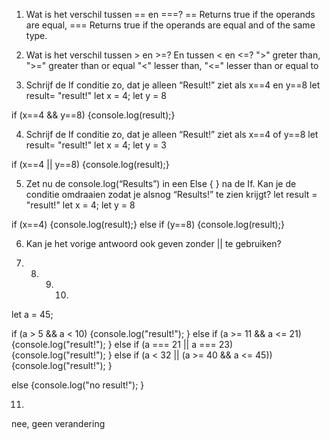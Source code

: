 1. Wat is het verschil tussen == en ===?
== Returns true if the operands are equal, === Returns true if the operands are equal and of the same type.


2. Wat is het verschil tussen > en >=? En tussen < en <=?
 ">" greter than, ">=" greater than or equal
 "<" lesser than, "<=" lesser than or equal to





 3. Schrijf de If conditie zo, dat je alleen “Result!” ziet als x==4 en y==8
let result= "result!"
let x = 4;
let y = 8

 if (x==4 && y==8) {console.log(result);}


 4. Schrijf de If conditie zo, dat je alleen “Result!” ziet als x==4 of y==8
let result= "result!"
let x = 4;
let y = 3

 if (x==4 || y==8) {console.log(result);}


 5. Zet nu de console.log(“Results”) in een Else { } na de If. Kan je de conditie omdraaien zodat je alsnog “Results!” te zien krijgt?
let result = "result!"
let x = 4;
let y = 8

 if (x==4) {console.log(result);}
 else if (y==8) {console.log(result);}



6. Kan je het vorige antwoord ook geven zonder || te gebruiken?

<!-- ????? -->





7. 8. 9. 10. 
let a = 45;

if (a > 5 && a < 10) 
{console.log("result!");
} 
else if (a >= 11 && a <= 21)
{console.log("result!");
} 
else if 
  (a === 21 || a === 23)
  {console.log("result!");
} 
else if (a < 32 || (a >= 40 && a <= 45))
{console.log("result!");
} 


else {console.log("no result!");
} 


11. 
nee, geen verandering